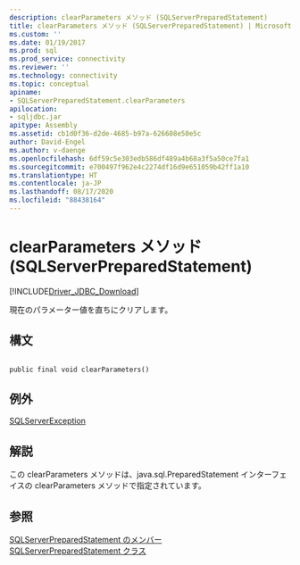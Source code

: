 ```yaml
---
description: clearParameters メソッド (SQLServerPreparedStatement)
title: clearParameters メソッド (SQLServerPreparedStatement) | Microsoft Docs
ms.custom: ''
ms.date: 01/19/2017
ms.prod: sql
ms.prod_service: connectivity
ms.reviewer: ''
ms.technology: connectivity
ms.topic: conceptual
apiname:
- SQLServerPreparedStatement.clearParameters
apilocation:
- sqljdbc.jar
apitype: Assembly
ms.assetid: cb1d0f36-d2de-4685-b97a-626608e50e5c
author: David-Engel
ms.author: v-daenge
ms.openlocfilehash: 6df59c5e303edb586df489a4b68a3f5a50ce7fa1
ms.sourcegitcommit: e700497f962e4c2274df16d9e651059b42ff1a10
ms.translationtype: HT
ms.contentlocale: ja-JP
ms.lasthandoff: 08/17/2020
ms.locfileid: "88438164"
---
```

# <a name="clearparameters-method-sqlserverpreparedstatement"></a>clearParameters メソッド (SQLServerPreparedStatement)
[!INCLUDE[Driver_JDBC_Download](../../../includes/driver_jdbc_download.md)]

  現在のパラメーター値を直ちにクリアします。  
  
## <a name="syntax"></a>構文  
  
```  
  
public final void clearParameters()  
```  
  
## <a name="exceptions"></a>例外  
 [SQLServerException](../../../connect/jdbc/reference/sqlserverexception-class.md)  
  
## <a name="remarks"></a>解説  
 この clearParameters メソッドは、java.sql.PreparedStatement インターフェイスの clearParameters メソッドで指定されています。  
  
## <a name="see-also"></a>参照  
 [SQLServerPreparedStatement のメンバー](../../../connect/jdbc/reference/sqlserverpreparedstatement-members.md)   
 [SQLServerPreparedStatement クラス](../../../connect/jdbc/reference/sqlserverpreparedstatement-class.md)  
  
  
